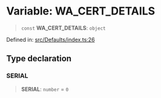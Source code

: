 # Variable: WA\_CERT\_DETAILS

> `const` **WA\_CERT\_DETAILS**: `object`

Defined in: [src/Defaults/index.ts:26](https://github.com/Fokusdotid/Baileys/blob/4c54e9ae0a9f37422d51e97c3454891bf06f36e1/src/Defaults/index.ts#L26)

## Type declaration

### SERIAL

> **SERIAL**: `number` = `0`
